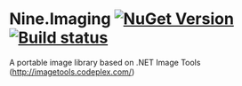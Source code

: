 # Nine.Imaging  [![NuGet Version](http://img.shields.io/nuget/v/Nine.Imaging.svg)](https://www.nuget.org/packages/Nine.Imaging) [![Build status](https://ci.appveyor.com/api/projects/status/hk9s8y8flx87ayn1)](https://ci.appveyor.com/project/yufeih/nine-imaging)
A portable image library based on .NET Image Tools (http://imagetools.codeplex.com/)
